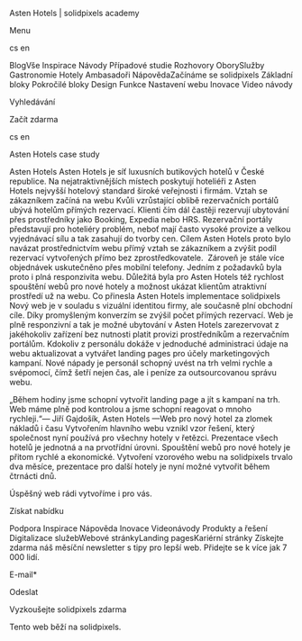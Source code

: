 <p>Asten Hotels | solidpixels academy</p>
<p>Menu</p>
<p>cs en</p>
<p>BlogVše Inspirace Návody Případové studie Rozhovory OborySlužby Gastronomie Hotely Ambasadoři NápovědaZačínáme se solidpixels Základní bloky Pokročilé bloky Design Funkce Nastavení webu Inovace Video návody</p>
<p>Vyhledávání</p>
<p>Začít zdarma</p>
<p>cs en</p>
<p>Asten Hotels
case study</p>
<p>Asten Hotels
Asten Hotels je síť luxusních butikových hotelů v České republice. Na nejatraktivnějších místech poskytují hoteliéři z Asten Hotels nejvyšší hotelový standard široké veřejnosti i firmám.
Vztah se zákazníkem začíná na webu
Kvůli vzrůstající oblibě rezervačních portálů ubývá hotelům přímých rezervací. Klienti čím dál častěji rezervují ubytování přes prostředníky jako Booking, Expedia nebo HRS. Rezervační portály představují pro hoteliéry problém, neboť mají často vysoké provize a velkou vyjednávací sílu a tak zasahují do tvorby cen. Cílem Asten Hotels proto bylo navázat prostřednictvím webu přímý vztah se zákazníkem a zvýšit podíl rezervací vytvořených přímo bez zprostředkovatele. 
Zároveň je stále více objednávek uskutečněno přes mobilní telefony. Jedním z požadavků byla proto i plná responzivita webu. Důležitá byla pro Asten Hotels též rychlost spouštění webů pro nové hotely a možnost ukázat klientům atraktivní prostředí už na webu.
Co přinesla Asten Hotels implementace solidpixels
Nový web je v souladu s vizuální identitou firmy, ale současně plní obchodní cíle. Díky promyšleným konverzím se zvýšil počet přímých rezervací. Web je plně responzivní a tak je možné ubytování v Asten Hotels zarezervovat z jakéhokoliv zařízení bez nutnosti platit provizi prostředníkům a rezervačním portálům.
Kdokoliv z personálu dokáže v jednoduché administraci údaje na webu aktualizovat a vytvářet landing pages pro účely marketingových kampaní. Nové nápady je personál schopný uvést na trh velmi rychle a svépomocí, čímž šetří nejen čas, ale i peníze za outsourcovanou správu webu.</p>
<p>„Během hodiny jsme schopní vytvořit landing page a jít s kampaní na trh. Web máme plně pod kontrolou a jsme schopní reagovat o mnoho rychleji.“— Jiří Gajdošík, Asten Hotels —Web pro nový hotel za zlomek nákladů i času
Vytvořením hlavního webu vznikl vzor řešení, který společnost nyní používá pro všechny hotely v řetězci. Prezentace všech hotelů je jednotná a na prvotřídní úrovni. Spouštění webů pro nové hotely je přitom rychlé a ekonomické. Vytvoření vzorového webu na solidpixels trvalo dva měsíce, prezentace pro další hotely je nyní možné vytvořit během čtrnácti dnů.</p>
<p>Úspěšný web rádi vytvoříme i pro vás.</p>
<p>Získat nabídku</p>
<p>Podpora
 Inspirace
Nápověda
Inovace
Videonávody
 Produkty a řešení
 Digitalizace služebWebové stránkyLanding pagesKariérní stránky Získejte zdarma náš měsíční newsletter s tipy pro lepší web. Přidejte se k více jak 7 000 lidí.</p>
<p>E-mail*</p>
<p>Odeslat</p>
<p>Vyzkoušejte solidpixels zdarma</p>
<p>Tento web běží na solidpixels.</p>